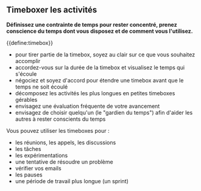 ## Timeboxer les activités

**Définissez une contrainte de temps pour rester concentré, prenez conscience du temps dont vous disposez et de comment vous l'utilisez.**

{{define:timebox}}

- pour tirer partie de la timebox, soyez au clair sur ce que vous souhaitez accomplir
- accordez-vous sur la durée de la timebox et visualisez le temps qui s'écoule
- négociez et soyez d'accord pour étendre une timebox avant que le temps ne soit écoulé
- décomposez les activités les plus longues en petites timeboxes gérables
- envisagez une évaluation fréquente de votre avancement
- envisagez de choisir quelqu'un (le "gardien du temps") afin d'aider les autres à rester conscients du temps

Vous pouvez utiliser les timeboxes pour :

- les réunions, les appels, les discussions
- les tâches
- les expérimentations
- une tentative de résoudre un problème
- vérifier vos emails
- les pauses
- une période de travail plus longue (un sprint)
